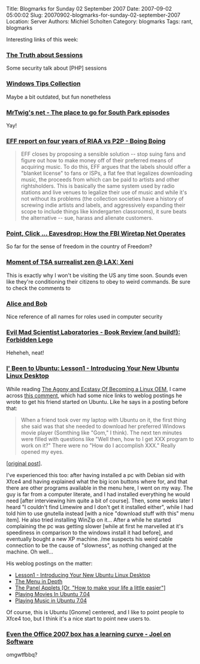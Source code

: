 Title: Blogmarks for Sunday 02 September 2007
Date: 2007-09-02 05:00:02
Slug: 20070902-blogmarks-for-sunday-02-september-2007
Location: Server
Authors: Michiel Scholten
Category: blogmarks
Tags: rant, blogmarks

<p>Interesting links of this week:</p>
<h3><a href="http://shiflett.org/articles/the-truth-about-sessions">The Truth about Sessions</a></h3>
<p>Some security talk about [PHP] sessions</p>
<h3><a href="http://www.it.iitb.ac.in/~sudhir/Hacking/Win_XP_Hack.html">Windows Tips Collection</a></h3>
<p>Maybe a bit outdated, but fun nonetheless</p>
<h3><a href="http://mrtwig.net/">MrTwig's net - The place to go for South Park episodes</a></h3>
<p>Yay!</p>
<h3><a href="http://www.boingboing.net/2007/08/29/eff-report-on-four-y.html">EFF report on four years of RIAA vs P2P - Boing Boing</a></h3>
<blockquote><p>EFF closes by proposing a sensible solution -- stop suing fans and figure out how to make money off of their preferred means of acquiring music. To do this, EFF argues that the labels should offer a "blanket license" to fans or ISPs, a flat fee that legalizes downloading music, the proceeds from which can be paid to artists and other rightsholders. This is basically the same system used by radio stations and live venues to legalize their use of music and while it's not without its problems (the collection societies have a history of screwing indie artists and labels, and aggressively expanding their scope to include things like kindergarten classrooms), it sure beats the alternative -- sue, harass and alienate customers.</p></blockquote>
<h3><a href="http://www.boingboing.net/2007/08/29/point-click-eavesdro.html">Point, Click ... Eavesdrop: How the FBI Wiretap Net Operates</a></h3>
<p>So far for the sense of freedom in the country of Freedom?</p>
<h3><a href="http://www.boingboing.net/2007/08/29/moment-of-tsa-surrea.html">Moment of TSA surrealist zen @ LAX: Xeni</a></h3>
<p>This is exactly why I won't be visiting the US any time soon. Sounds even like they're conditioning their citizens to obey to weird commands. Be sure to check the comments to</p>
<h3><a href="http://en.wikipedia.org/wiki/Alice_and_Bob">Alice and Bob</a></h3>
<p>Nice reference of all names for roles used in computer security</p>
<h3><a href="http://www.evilmadscientist.com/article.php/flego">Evil Mad Scientist Laboratories - Book Review (and build!): Forbidden Lego</a></h3>
<p>Heheheh, neat!</p>
<h3><a href="http://ibeentoubuntu.blogspot.com/2007/05/lesson1-introducing-your-new-ubuntu.html">I' Been to Ubuntu: Lesson1 - Introducing Your New Ubuntu Linux Desktop</a></h3>
<p>While reading <a href="http://linux.slashdot.org/article.pl?sid=07/08/27/183236"> The Agony and Ecstasy Of Becoming a Linux OEM</a>, I came across <a href="http://linux.slashdot.org/comments.pl?sid=280823&amp;cid=20380705">this comment</a>, which had some nice links to weblog postings he wrote to get his friend started on Ubuntu. Like he says in a posting before that:</p>

<blockquote><p>When a friend took over my laptop with Ubuntu on it, the first thing she said was that she needed to download her preferred Windows movie player (Somthing like "Gom," I think). The next ten minutes were filled with questions like "Well then, how to I get XXX program to work on it?" There were no "How do I accomplish XXX." Really opened my eyes.</p></blockquote>
<p>[<a href="http://linux.slashdot.org/comments.pl?sid=280823&amp;threshold=1&amp;commentsort=0&amp;mode=thread&amp;pid=20377859#20379215">original post</a>].</p>

<p>I've experienced this too: after having installed a pc with Debian sid with Xfce4 and having explained what the big icon buttons where for, and that there are other programs available in the menu here, I went on my way. The guy is far from a computer literate, and I had installed everything he would need [after interviewing him quite a bit of course]. Then, some weeks later I heard "I couldn't find Limewire and I don't get it installed either", while I had told him to use gnutella instead [with a nice "download stuff with this" menu item]. He also tried installing WinZip on it... After a while he started complaining the pc was getting slower [while at first he marvelled at it's speediness in comparison to the windows install it had before], and eventually bought a new XP machine. /me suspects his weird cable connection to be the cause of "slowness", as nothing changed at the machine. Oh well...</p>

<p>His weblog postings on the matter:</p>
<ul>
<li><a href="http://ibeentoubuntu.blogspot.com/2007/05/lesson1-introducing-your-new-ubuntu.html">Lesson1 - Introducing Your New Ubuntu Linux Desktop</a></li>
<li><a href="http://ibeentoubuntu.blogspot.com/2007/05/menu-in-depth-applications-programs.html">The Menu in Depth</a></li>
<li><a href="http://ibeentoubuntu.blogspot.com/2007/06/panel-applets-or-how-to-make-your-life.html">The Panel Applets [Or, "How to make your life a little easier"]</a></li>
<li><a href="http://ibeentoubuntu.blogspot.com/2007/06/playing-movies-in-ubuntu-7.html"> Playing Movies In Ubuntu 7.04</a></li>
<li><a href="http://ibeentoubuntu.blogspot.com/2007/06/playing-music-in-ubuntu-7.html">Playing Music in Ubuntu 7.04</a></li>
</ul>

<p>Of course, this is Ubuntu [Gnome] centered, and I like to point people to Xfce4 too, but I think it's a nice start to point new users to.</p>
<h3><a href="http://www.joelonsoftware.com/items/2007/08/18.html">Even the Office 2007 box has a learning curve - Joel on Software</a></h3>
<p>omgwtfbbq?</p>
